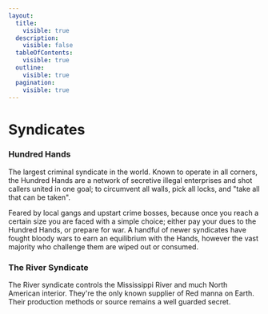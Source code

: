 ```yaml
---
layout:
  title:
    visible: true
  description:
    visible: false
  tableOfContents:
    visible: true
  outline:
    visible: true
  pagination:
    visible: true
---
```


# Syndicates

### Hundred Hands

The largest criminal syndicate in the world. Known to operate in all corners, the Hundred Hands are a network of secretive illegal enterprises and shot callers united in one goal; to circumvent all walls, pick all locks, and "take all that can be taken".

Feared by local gangs and upstart crime bosses, because once you reach a certain size you are faced with a simple choice; either pay your dues to the Hundred Hands, or prepare for war. A handful of newer syndicates have fought bloody wars to earn an equilibrium with the Hands, however the vast majority who challenge them are wiped out or consumed.

### The River Syndicate

The River syndicate controls the Mississippi River and much North American interior. They're the only known supplier of Red manna on Earth. Their production methods or source remains a well guarded secret.
